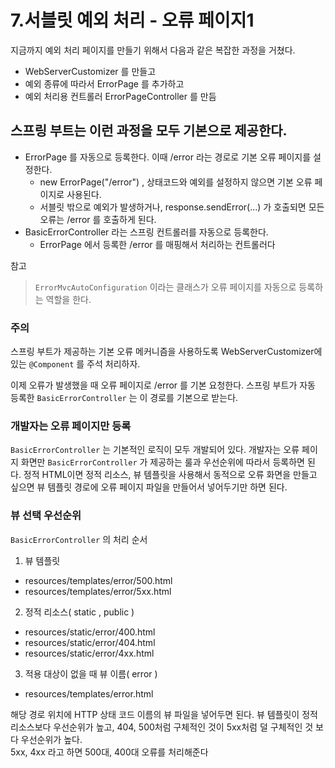 # 7.서블릿 예외 처리 - 오류 페이지1

지금까지 예외 처리 페이지를 만들기 위해서 다음과 같은 복잡한 과정을 거쳤다.
- WebServerCustomizer 를 만들고
- 예외 종류에 따라서 ErrorPage 를 추가하고
- 예외 처리용 컨트롤러 ErrorPageController 를 만듬

## 스프링 부트는 이런 과정을 모두 기본으로 제공한다.
- ErrorPage 를 자동으로 등록한다. 이때 /error 라는 경로로 기본 오류 페이지를 설정한다.
    - new ErrorPage("/error") , 상태코드와 예외를 설정하지 않으면 기본 오류 페이지로 사용된다.
    - 서블릿 밖으로 예외가 발생하거나, response.sendError(...) 가 호출되면 모든 오류는 /error 를 호출하게 된다. 
- BasicErrorController 라는 스프링 컨트롤러를 자동으로 등록한다.
    - ErrorPage 에서 등록한 /error 를 매핑해서 처리하는 컨트롤러다

참고
> `ErrorMvcAutoConfiguration` 이라는 클래스가 오류 페이지를 자동으로 등록하는 역할을 한다.

### 주의
스프링 부트가 제공하는 기본 오류 메커니즘을 사용하도록 WebServerCustomizer에 있는 `@Component` 를 주석 처리하자.

이제 오류가 발생했을 때 오류 페이지로 /error 를 기본 요청한다. 스프링 부트가 자동 등록한
`BasicErrorController` 는 이 경로를 기본으로 받는다.

### 개발자는 오류 페이지만 등록
`BasicErrorController` 는 기본적인 로직이 모두 개발되어 있다.
개발자는 오류 페이지 화면만 `BasicErrorController` 가 제공하는 룰과 우선순위에 따라서 등록하면
된다. 정적 HTML이면 정적 리소스, 뷰 템플릿을 사용해서 동적으로 오류 화면을 만들고 싶으면 뷰 템플릿
경로에 오류 페이지 파일을 만들어서 넣어두기만 하면 된다.

### 뷰 선택 우선순위
`BasicErrorController` 의 처리 순서
1. 뷰 템플릿
- resources/templates/error/500.html
- resources/templates/error/5xx.html
2. 정적 리소스( static , public )
- resources/static/error/400.html
- resources/static/error/404.html
- resources/static/error/4xx.html
3. 적용 대상이 없을 때 뷰 이름( error )
- resources/templates/error.html

해당 경로 위치에 HTTP 상태 코드 이름의 뷰 파일을 넣어두면 된다.
뷰 템플릿이 정적 리소스보다 우선순위가 높고, 404, 500처럼 구체적인 것이 5xx처럼 덜 구체적인 것 보다 우선순위가 높다.  
5xx, 4xx 라고 하면 500대, 400대 오류를 처리해준다
